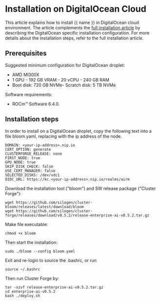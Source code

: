 <!--
Copyright © Advanced Micro Devices, Inc., or its affiliates.

SPDX-License-Identifier: MIT
-->

# Installation on DigitalOcean Cloud

This article explains how to install {{ name }} in DigitalOcean cloud environment. The article complements the [full installation article](./on-premises-installation.md) by describing the DigitalOcean specific installation configuration. For more details about the installation steps, refer to the full installation article.

## Prerequisites

Suggested minimum configuration for DigitalOcean droplet:

- AMD MI300X
- 1 GPU - 192 GB VRAM - 20 vCPU - 240 GB RAM
- Boot disk: 720 GB NVMe- Scratch disk: 5 TB NVMe

Software requirements:

- ROCm™ Software 6.4.0.

## Installation steps

In order to install on a DigitalOcean droplet, copy the following text into a file bloom.yaml, replacing <your-ip-address> with the ip address of the node.

```
DOMAIN: <your-ip-address>.nip.io
CERT_OPTION: generate
CLUSTERFORGE_RELEASE: none
FIRST_NODE: true
GPU_NODE: true
SKIP_DISK_CHECK: false
USE_CERT_MANAGER: false
SELECTED_DISKS: /dev/vdc1
OIDC_URL: https://kc.<your-ip-address>.nip.io/realms/airm
```

Download the installation tool ("bloom") and SW release package ("Cluster Forge"):

```
wget https://github.com/silogen/cluster-bloom/releases/latest/download/bloom
wget https://github.com/silogen/cluster-forge/releases/download/v0.5.2/release-enterprise-ai-v0.5.2.tar.gz
```

Make file executable:

```
chmod +x bloom
```

Then start the installation:

```
sudo ./bloom --config bloom.yaml
```
Exit and re-login to source the .bashrc, or run

```
source ~/.bashrc
```

Then run Cluster Forge by:

```
tar -xzvf release-enterprise-ai-v0.5.2.tar.gz
cd enterprise-ai-v0.5.2
bash ./deploy.sh
```
